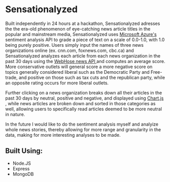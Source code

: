 <h1>Sensationalyzed </h1>

<p>
 Built independently in 24 hours at a hackathon, Sensationalyzed adresses the the era-old phenomenon of eye-catching news article titles in the popular and mainstream media, Sensationalyzed uses <a href="https://azure.microsoft.com/en-ca/services/cognitive-services/text-analytics/"> Microsoft Azure's </a> sentiment analysis API to grade a piece of text on a scale of 0.0-1.0, with 1.0 being purely positive. Users simply input the names of three news organizations online (ex. cnn.com, foxnews.com, cbc.ca) and Sensationalyzed analyzes each article from each news organization in the past 30 days using the <a href="https://webhose.io/news-data-feed"> WebHose news API </a> and computes an average score. More conservative outlets will general score a more negative score on topics generally considered liberal such as the Democratic Party and Free-trade, and positive on those such as tax cuts and the republican party, while an opposite rating occurs for more liberal outlets. 
</p>
<p>
 Further clicking on a news organization breaks down all their articles in the past 30 days by neutral, positive and negative, and displayed using <a href="http://www.chartjs.org/"> Chart.js </a>, while news articles are broken down and sorted in those categories as well, allowing users to specifically read articles deemed to be more neutral in nature. 
<p>
<p>
 In the future I would like to do the sentiment analysis myself and analyize whole news stories, thereby allowing for more range and granularity in the data, making for more interesting analyses to be made. 
</p>

<p><h2>Built Using:</h2></P>
<ul>
  <li>Node.JS</li>
  <li>Express</li>
  <li>MongoDB</li>
</UL>
  

 
